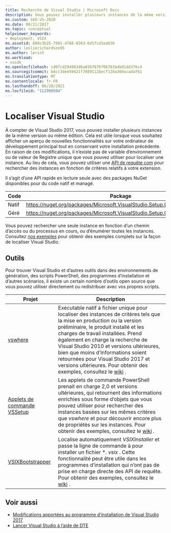 ```yaml
---
title: Recherche de Visual Studio | Microsoft Docs
description: Vous pouvez installer plusieurs instances de la même version de Visual Studio. Découvrez comment utiliser une API de requête COM pour Rechercher l’instance de votre choix.
ms.custom: SEO-VS-2020
ms.date: 08/21/2017
ms.topic: conceptual
helpviewer_keywords:
- deployment, VSIX
ms.assetid: 680c3b25-7901-4768-8363-6d1fcd1ea636
author: leslierichardson95
ms.author: lerich
ms.workload:
- vssdk
ms.openlocfilehash: cd0fcd294983d6a6567676f06703b4bd1dd376c4
ms.sourcegitcommit: b4cc3dee59421f7089112becf128a369acadaf61
ms.translationtype: MT
ms.contentlocale: fr-FR
ms.lasthandoff: 06/28/2021
ms.locfileid: "112990504"
---
```

# <a name="locate-visual-studio"></a>Localiser Visual Studio

À compter de Visual Studio 2017, vous pouvez installer plusieurs instances de la même version ou même édition. Cela est utile lorsque vous souhaitez afficher un aperçu de nouvelles fonctionnalités sur votre ordinateur de développement principal tout en conservant votre installation précédente. En raison de ces modifications, il n’existe pas de variable d’environnement ou de valeur de Registre unique que vous pouvez utiliser pour localiser une instance. Au lieu de cela, vous pouvez utiliser une [API de requête com](/dotnet/api/microsoft.visualstudio.setup.configuration) pour rechercher des instances en fonction de critères relatifs à votre extension.

Il s’agit d’une API rapide en lecture seule avec des packages NuGet disponibles pour du code natif et managé.

| Code | Package |
| ---- | --- |
| Natif | https://nuget.org/packages/Microsoft.VisualStudio.Setup.Configuration.Native |
| Géré | https://nuget.org/packages/Microsoft.VisualStudio.Setup.Configuration.Interop |

Vous pouvez rechercher une seule instance en fonction d’un chemin d’accès ou du processus en cours, ou d’énumérer toutes les instances. Consultez [nos exemples](https://github.com/Microsoft/vs-setup-samples) pour obtenir des exemples complets sur la façon de localiser Visual Studio.

## <a name="tools"></a>Outils

Pour trouver Visual Studio et d’autres outils dans des environnements de génération, des scripts PowerShell, des programmes d’installation et d’autres scénarios, il existe un certain nombre d’outils open source que vous pouvez utiliser directement ou redistribuer avec vos propres scripts.

| Projet | Description |
| ------- | ----------- |
| [vswhere](https://github.com/Microsoft/vswhere) | Exécutable natif à fichier unique pour localiser des instances de critères tels que la mise en production ou la version préliminaire, le produit installé et les charges de travail installées. Prend également en charge la recherche de Visual Studio 2010 et versions ultérieures, bien que moins d’informations soient retournées pour Visual Studio 2017 et versions ultérieures. Pour obtenir des exemples, consultez le [wiki](https://github.com/Microsoft/vswhere/wiki) . |
| [Applets de commande VSSetup](https://github.com/Microsoft/vssetup.powershell) | Les applets de commande PowerShell prenait en charge 2,0 et versions ultérieures, qui retournent des informations enrichies sous forme d’objets que vous pouvez utiliser pour rechercher des instances basées sur les mêmes critères que _vswhere_ et pour découvrir encore plus de propriétés sur les instances. Pour obtenir des exemples, consultez le [wiki](https://github.com/Microsoft/vssetup.powershell/wiki) . |
| [VSIXBootstrapper](https://github.com/Microsoft/vsixbootstrapper) | Localise automatiquement _VSIXInstaller_ et passe la ligne de commande à pour installer un fichier **. vsix* . Cette fonctionnalité peut être utile dans les programmes d’installation qui n’ont pas de prise en charge directe des API de requête. Pour obtenir des exemples, consultez le [wiki](https://github.com/Microsoft/vsixbootstrapper/wiki) . |

## <a name="see-also"></a>Voir aussi

* [Modifications apportées au programme d’installation de Visual Studio 2017](https://devblogs.microsoft.com/setup/changes-to-visual-studio-15-setup/)
* [Lancer Visual Studio à l’aide de DTE](launch-visual-studio-dte.md)
